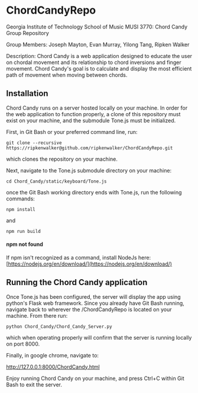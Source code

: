 # ChordCandyRepo
 Georgia Institute of Technology
 School of Music
 MUSI 3770: Chord Candy Group Repository

 Group Members: Joseph Mayton, Evan Murray, Yilong Tang, Ripken Walker

 Description: Chord Candy is a web application designed to educate the user on chordal movement and its relationship to chord inversions and finger movement. Chord Candy's goal is to calculate and display the most efficient path of movement when moving between chords. 

## Installation
Chord Candy runs on a server hosted locally on your machine. In order for the web application to function properly, a clone of this repository must exist on your machine, and the submodule Tone.js must be initialized.

First, in Git Bash or your preferred command line, run:

```
git clone --recursive https://ripkenwalker@github.com/ripkenwalker/ChordCandyRepo.git
```

which clones the repository on your machine. 

Next, navigate to the Tone.js submodule directory on your machine:

```
cd Chord_Candy/static/keyboard/Tone.js
```

once the Git Bash working directory ends with Tone.js, run the following commands:

```
npm install
```

and

```
npm run build
```

#### npm not found

If npm isn't recognized as a command, install NodeJs here: [https://nodejs.org/en/download/](https://nodejs.org/en/download/)

## Running the Chord Candy application
Once Tone.js has been configured, the server will display the app using python's Flask web framework. Since you already have Git Bash
running, navigate back to wherever the /ChordCandyRepo is located on your machine. From there run:

```
python Chord_Candy/Chord_Candy_Server.py
```

which when operating properly will confirm that the server is running locally on port 8000.

Finally, in google chrome, navigate to:

 http://127.0.0.1:8000/ChordCandy.html

Enjoy running Chord Candy on your machine, and press Ctrl+C within Git Bash to exit the server.